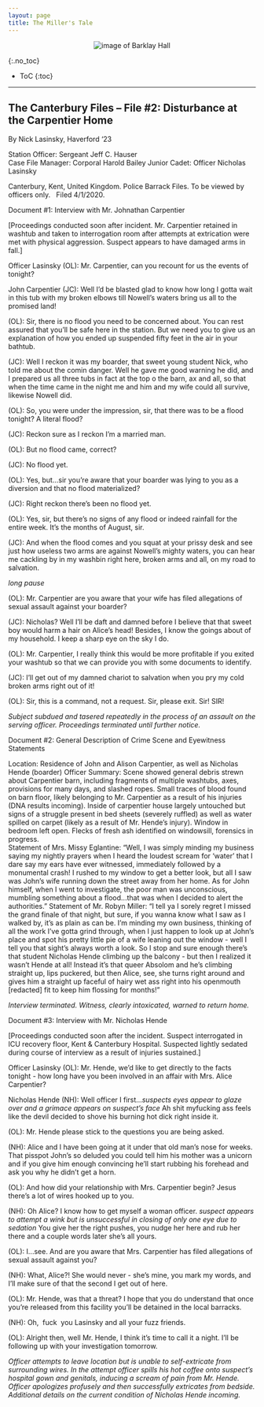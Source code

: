 ```yaml
---
layout: page
title: The Miller's Tale
---
```

<p align="center">
  <img src="https://github.com/HCDigitalScholarship/HaverTales-BrynMarvels/raw/master/new_hall.png" alt="image of Barklay Hall"/>
</p>
{:.no_toc}

* ToC
{:toc}

---

## The Canterbury Files – File #2: Disturbance at the Carpentier Home 
By Nick Lasinsky, Haverford ‘23

Station Officer: Sergeant Jeff C. Hauser  
Case File Manager: Corporal Harold Bailey 
Junior Cadet: Officer Nicholas Lasinsky  

Canterbury, Kent, United Kingdom. Police Barrack Files. To be viewed by officers only. ​ ​
Filed 4/1/2020.  

Document #1: Interview with Mr. Johnathan Carpentier 
 
[Proceedings conducted soon after incident. Mr. Carpentier retained in washtub and taken to interrogation room after attempts at extrication were met with physical aggression. Suspect appears to have damaged arms in fall.] 
 
Officer Lasinsky (OL): Mr. Carpentier, can you recount for us the events of tonight? 
 
John Carpentier (JC): Well I’d be blasted glad to know how long I gotta wait in this tub with my broken elbows till Nowell’s waters bring us all to the promised land! 
 
(OL): Sir, there is no flood you need to be concerned about. You can rest assured that you’ll be safe here in the station. But we need you to give us an explanation of how you ended up suspended fifty feet in the air in your bathtub.  
 
(JC): Well I reckon it was my boarder, that sweet young student Nick, who told me about the comin danger. Well he gave me good warning he did, and I prepared us all three tubs in fact at the top o the barn, ax and all, so that when the time came in the night me and him and my wife could all survive, likewise Nowell did. 
 
(OL): So, you were under the impression, sir, that there was to be a flood tonight? A literal flood? 
 
(JC): Reckon sure as I reckon I’m a married man. 
 
(OL): But no flood came, correct? 
 
(JC): No flood yet.  
 
(OL): Yes, but...sir you’re aware that your boarder was lying to you as a diversion and that no flood materialized? 
 
(JC): Right reckon there’s been no flood yet. 
 
(OL): Yes, sir, but there’s no signs of any flood or indeed rainfall for the entire week. It’s the months of August, sir. 
 
(JC): And when the flood comes and you squat at your prissy desk and see just how useless two arms are against Nowell’s mighty waters, you can hear me cackling by in my washbin right here, broken arms and all, on my road to salvation.  
 
*long pause* 
 
(OL): Mr. Carpentier are you aware that your wife has filed allegations of sexual assault against your boarder? 
 
(JC): Nicholas? Well I’ll be daft and damned before I believe that that sweet boy would harm a hair on Alice’s head! Besides, I know the goings about of my household. I keep a sharp eye on the sky I do.  
 
(OL): Mr. Carpentier, I really think this would be more profitable if you exited your washtub so that we can provide you with some documents to identify. 
 
(JC): I’ll get out of my damned chariot to salvation when you pry my cold broken arms right out of it! 
 
(OL): Sir, this is a command, not a request. Sir, please exit. Sir! SIR! 
 
*Subject subdued and tasered repeatedly in the process of an assault on the serving officer. Proceedings terminated until further notice.* 


Document #2: General Description of Crime Scene and Eyewitness Statements 
 
Location: Residence of John and Alison Carpentier, as well as Nicholas Hende (boarder) 
Officer Summary: Scene showed general debris strewn about Carpentier barn, including fragments of multiple washtubs, axes, provisions for many days, and slashed ropes. Small traces of blood found on barn floor, likely belonging to Mr. Carpentier as a result of his injuries (DNA results incoming). Inside of carpentier house largely untouched but signs of a struggle present in bed sheets (severely ruffled) as well as water spilled on carpet (likely as a result of Mr. Hende’s injury). Window in bedroom left open. Flecks of fresh ash identified on windowsill, forensics in progress.  
Statement of Mrs. Missy Eglantine: “Well, I was simply minding my business saying my nightly prayers when I heard the loudest scream for ‘water’ that I dare say my ears have ever witnessed, immediately followed by a monumental crash! I rushed to my window to get a better look, but all I saw was John’s wife running down the street away from her home. As for John himself, when I went to investigate, the poor man was unconscious, mumbling something about a flood...that was when I decided to alert the authorities.” 
Statement of Mr. Robyn Miller: “I tell ya I sorely regret I missed the grand finale of that night, but sure, if you wanna know what I saw as I walked by, it’s as plain as can be. I’m minding my own business, thinking of all the work I’ve gotta grind through, when I just happen to look up at John’s place and spot his pretty little pie of a wife leaning out the window - well I tell you that sight’s always worth a look. So I stop and sure enough there’s that student Nicholas Hende climbing up the balcony - but then I realized it wasn’t Hende at all! Instead it’s that queer Absolom and he’s climbing straight up, lips puckered, but then Alice, see, she turns right around and gives him a straight up faceful of hairy wet ass right into his open​	 mouth [redacted] fit to keep him flossing for months!”​	 
 
*Interview terminated. Witness, clearly intoxicated, warned to return home.* 
 
 
Document #3: Interview with Mr. Nicholas Hende 
 
[Proceedings conducted soon after the incident. Suspect interrogated in ICU recovery floor, Kent & Canterbury Hospital. Suspected lightly sedated during course of interview as a result of injuries sustained.] 

Officer Lasinsky (OL): Mr. Hende, we’d like to get directly to the facts tonight - how long have you been involved in an affair with Mrs. Alice Carpentier? 

Nicholas Hende (NH): Well officer I first…*suspects eyes appear to glaze over and a grimace appears on suspect’s face* Ah ​shit my ​fucking​ ​ass​ feels like the devil ​decided to shove his burning hot dick right inside it​.  
 
(OL): Mr. Hende please stick to the questions you are being asked.  
 
(NH): Alice and I have been going at it under that old man’s nose for weeks. That ​pisspot​ John’s so deluded you could tell him his mother was a unicorn and if you give him enough convincing he’ll start rubbing his forehead and ask you why he didn’t get a horn.  
 
(OL): And how did your relationship with Mrs. Carpentier begin? 
Jesus there’s a lot of wires hooked up to you.  
 
(NH): Oh Alice? I know how to get myself a woman officer. *suspect appears to attempt a wink but is unsuccessful in closing of only one eye due to sedation* You give her the right pushes, you nudge her here and rub her there and a couple words later she’s all yours.  
 
(OL): I...see. And are you aware that Mrs. Carpentier has filed allegations of sexual assault against you?  
 
(NH): What, Alice?! She would never - she’s mine, you mark my words, and I’ll make sure of that the second I get out of here.  
 
(OL): Mr. Hende, was that a threat? I hope that you do understand that once you’re released from this facility you’ll be detained in the local barracks. 
 
(NH): Oh, ​         fuck          ​ you Lasinsky and all your fuzz friends. 
 
(OL): Alright then, well Mr. Hende, I think it’s time to call it a night. I’ll be following up with your investigation tomorrow.  
 
*Officer attempts to leave location but is unable to self-extricate from surrounding wires. In the attempt officer spills his hot coffee onto suspect’s hospital gown and genitals, inducing a scream of pain from Mr. Hende. Officer apologizes profusely and then successfully extricates from bedside. Additional details on the current condition of Nicholas Hende incoming.*
